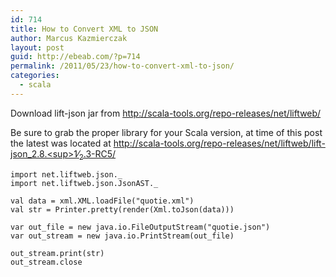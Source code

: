 ```yaml
---
id: 714
title: How to Convert XML to JSON
author: Marcus Kazmierczak
layout: post
guid: http://ebeab.com/?p=714
permalink: /2011/05/23/how-to-convert-xml-to-json/
categories:
  - scala
---
```

Download lift-json jar from <http://scala-tools.org/repo-releases/net/liftweb/>

Be sure to grab the proper library for your Scala version, at time of this post the latest was located at [http://scala-tools.org/repo-releases/net/liftweb/lift-json_2.8.<sup>1</sup>&frasl;<sub>2</sub>.3-RC5/][1]

<pre><code class="scala">import net.liftweb.json._
import net.liftweb.json.JsonAST._

val data = xml.XML.loadFile("quotie.xml")
val str = Printer.pretty(render(Xml.toJson(data)))

var out_file = new java.io.FileOutputStream("quotie.json")
var out_stream = new java.io.PrintStream(out_file)

out_stream.print(str)
out_stream.close
</code></pre>

 [1]: http://scala-tools.org/repo-releases/net/liftweb/lift-json_2.8.1/2.3-RC5/
